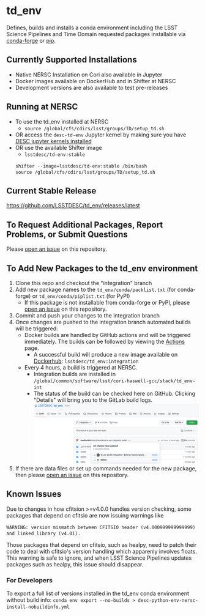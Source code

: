 # td_env
Defines, builds and installs a conda environment including the LSST Science Pipelines and Time Domain requested packages installable via [conda-forge](https://github.com/LSSTDESC/td_env/blob/main/conda/packlist.txt) or [pip](https://github.com/LSSTDESC/td_env/blob/main/conda/piplist.txt). 

## Currently Supported Installations

* Native NERSC Installation on Cori also available in Jupyter
* Docker images available on DockerHub and in Shifter at NERSC
* Development versions are also available to test pre-releases

## Running at NERSC
* To use the td_env installed at NERSC
    * `source /global/cfs/cdirs/lsst/groups/TD/setup_td.sh`
* OR access the `desc-td-env` Jupyter kernel by making sure you have [DESC jupyter kernels installed](https://confluence.slac.stanford.edu/display/LSSTDESC/Using+Jupyter+at+NERSC#UsingJupyteratNERSC-setup)
* OR use the available Shifter image
    * `lsstdesc/td-env:stable`
    ```
    shifter --image=lsstdesc/td-env:stable /bin/bash 
    source /global/cfs/cdirs/lsst/groups/TD/setup_td.sh
    ```
    
## Current Stable Release
https://github.com/LSSTDESC/td_env/releases/latest

## To Request Additional Packages, Report Problems, or Submit Questions
Please [open an issue](https://github.com/LSSTDESC/td_env/issues) on this repository.

## To Add New Packages to the td_env environment 

1. Clone this repo and checkout the "integration" branch
2. Add new package names to the `td_env/conda/packlist.txt` (for conda-forge) or `td_env/conda/piplist.txt` (for PyPI)
    * If this package is not installable from conda-forge or PyPI, please [open an issue](https://github.com/LSSTDESC/td_env/issues) on this repository.
3. Commit and push your changes to the integration branch
4. Once changes are pushed to the integration branch automated builds will be triggered:
    * Docker builds are handled by GitHub actions and will be triggered immediately. The builds can be followed by viewing the [Actions](https://github.com/LSSTDESC/td_env/actions) page.
        * A successful build will produce a new image available on [Dockerhub](https://hub.docker.com/r/lsstdesc/td-env/tags): `lsstdesc/td_env:integration`
    * Every 4 hours, a build is triggered at NERSC. 
        * Integration builds are installed in `/global/common/software/lsst/cori-haswell-gcc/stack/td_env-int`
        * The status of the build can be checked here on GitHub. Clicking "Details" will bring you to the GitLab build logs.
        ![](https://github.com/LSSTDESC/td_env/blob/main/doc/images/checkNERSCstatus.png)
 5. If there are data files or set up commands needed for the new package, then please [open an issue](https://github.com/LSSTDESC/td_env/issues) on this repository.

## Known Issues
Due to changes in how cfitsion >=v4.0.0 handles version checking, some packages that depend on cfitsio are now issuing warnings like
```
WARNING: version mismatch between CFITSIO header (v4.000999999999999) and linked library (v4.01).
```
Those packages that depend on cfitsio, such as healpy, need to patch their code to deal with cfitsio's version handling which apparenly involves floats.
This warning is safe to ignore, and when LSST Science Pipelines updates packages such as healpy, this issue should disappear.

### For Developers
To export a full list of versions installed in the td_env conda environment without build info: 
`conda env export --no-builds > desc-python-env-nersc-install-nobuildinfo.yml`
